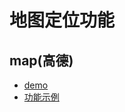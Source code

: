 # 地图定位功能

## map(高德) 

+  [demo](http://lbs.amap.com/others/demo_list/js_demo.html)
+  [功能示例](http://lbs.amap.com/api/javascript-api/example/event/custom-event)
